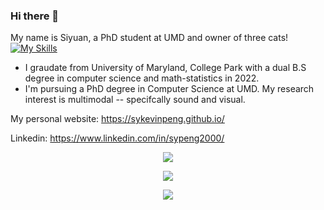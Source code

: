 ### Hi there 👋
My name is Siyuan, a PhD student at UMD and owner of three cats! <br />
[![My Skills](https://skillicons.dev/icons?i=py,pytorch,tensorflow,blender,figma&theme=light)](https://skillicons.dev)<br />

- I graudate from University of Maryland, College Park with a dual B.S degree in computer science and math-statistics in 2022.
- I'm pursuing a PhD degree in Computer Science at UMD. My research interest is multimodal -- specifcally sound and visual.


My personal website: <a href="https://sykevinpeng.github.io/">https://sykevinpeng.github.io/</a>

Linkedin: <a href="https://www.linkedin.com/in/sypeng2000/">https://www.linkedin.com/in/sypeng2000/</a>

<p align="center">
<img src="https://github-readme-stats.vercel.app/api?username=syKevinPeng">
</p>

<p align="center">
<img src="https://github-readme-stats.vercel.app/api/top-langs/?username=syKevinPeng&layout=compact">
</p>

<p align="center">
<img src="https://github-readme-stats.vercel.app/api/wakatime?username=@syKevinPeng">
</p>
